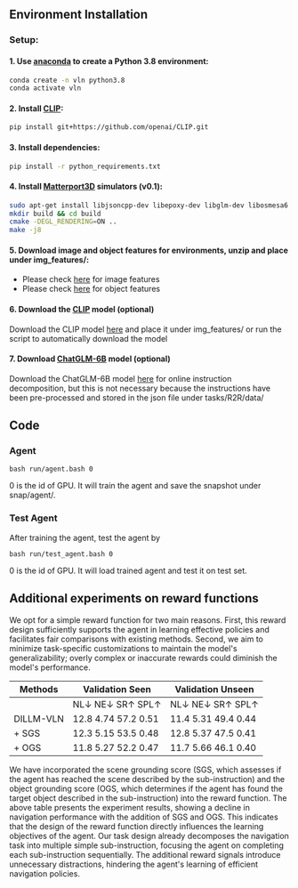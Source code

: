 ## Environment Installation

### Setup:

#### 1. Use [anaconda](https://anaconda.org/) to create a Python 3.8 environment:
```bash
conda create -n vln python3.8
conda activate vln
```

#### 2. Install [CLIP](https://github.com/openai/CLIP):
```bash
pip install git+https://github.com/openai/CLIP.git
```

#### 3. Install dependencies:
```bash
pip install -r python_requirements.txt
```

#### 4. Install [Matterport3D](https://github.com/peteanderson80/Matterport3DSimulator) simulators (v0.1):
```bash
sudo apt-get install libjsoncpp-dev libepoxy-dev libglm-dev libosmesa6 libosmesa6-dev libglew-dev
mkdir build && cd build
cmake -DEGL_RENDERING=ON ..
make -j8
```

#### 5. Download image and object features for environments, unzip and place under img_features/:

- Please check [here](https://drive.google.com/file/d/1GBtMB0HINkwInyj-i0wLYBM-lSVJq6lj/view?usp=drive_link) for image features
- Please check [here](https://drive.google.com/file/d/1k9n4Js0dA8zxl3cV9fGvCHS8cAri3Pst/view?usp=drive_link) for object features

#### 6. Download the [CLIP](https://github.com/openai/CLIP) model (optional)

Download the CLIP model [here](https://openaipublic.azureedge.net/clip/models/7e526bd135e493cef0776de27d5f42653e6b4c8bf9e0f653bb11773263205fdd/RN50x4.pt) and place it under img_features/ or run the script to automatically download the model

#### 7. Download [ChatGLM-6B](https://github.com/THUDM/ChatGLM-6B) model (optional)
Download the ChatGLM-6B model [here](https://huggingface.co/THUDM/chatglm3-6b/tree/main) for online instruction decomposition, but this is not necessary because the instructions have been pre-processed and stored in the json file under tasks/R2R/data/
## Code

### Agent
```
bash run/agent.bash 0
```
0 is the id of GPU. It will train the agent and save the snapshot under snap/agent/.

### Test Agent
After training the agent, test the agent by
```
bash run/test_agent.bash 0
```
0 is the id of GPU. 
It will load trained agent and test it on test set.

## Additional experiments on reward functions
We opt for a simple reward function for two main reasons. First, this reward design sufficiently supports the agent in learning effective policies and facilitates fair comparisons with existing methods. Second, we aim to minimize task-specific customizations to maintain the model's generalizability; overly complex or inaccurate rewards could diminish the model's performance.

| Methods | Validation Seen | Validation Unseen |
|-------------- |---------------------------- |------- |
| | NL↓ NE↓ SR↑ SPL↑ |NL↓ NE↓ SR↑ SPL↑ |
|DILLM-VLN| 12.8 4.74 57.2 0.51 | 11.4 5.31 49.4 0.44 |
| + SGS| 12.3 5.15 53.5 0.48 | 12.8 5.37 47.5 0.41 |
| + OGS| 11.8 5.27 52.2 0.47 |11.7 5.66 46.1 0.40 |

We have incorporated the scene grounding score (SGS, which assesses if the agent has reached the scene described by the sub-instruction) and the object grounding score (OGS, which determines if the agent has found the target object described in the sub-instruction) into the reward function. The above table presents the experiment results, showing a decline in navigation performance with the addition of SGS and OGS. This indicates that the design of the reward function directly influences the learning objectives of the agent. Our task design already decomposes the navigation task into multiple simple sub-instruction, focusing the agent on completing each sub-instruction sequentially. The additional reward signals introduce unnecessary distractions, hindering the agent's learning of efficient navigation policies.